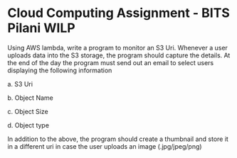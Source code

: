 # Cloud Computing Assignment - BITS Pilani WILP

Using AWS lambda, write a program to monitor an S3 Uri. Whenever a user uploads data into the S3 storage, the program should capture the details. At the end of the day the program must send out an email to select users displaying the following information

a.       S3 Uri

b.      Object Name

c.       Object Size

d.      Object type

In addition to the above, the program should create a thumbnail and store it in a different uri in case the user uploads an image (.jpg/jpeg/png)
